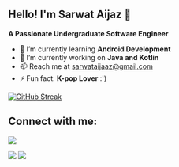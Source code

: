 ## Hello! I'm Sarwat Aijaz 👋
 **A Passionate Undergraduate Software Engineer**


- 🌱 I’m currently learning **Android Development**
- 🔭 I’m currently working on **Java and Kotlin** 
- 📫 Reach me at sarwataijaaz@gmail.com
- ⚡ Fun fact: **K-pop Lover** :')

[![GitHub Streak](https://streak-stats.demolab.com/?user=sarwataijaz)](https://git.io/streak-stats)

  ## Connect with me:
  [![](https://img.shields.io/badge/linkedin-%230077B5.svg?style=for-the-badge&logo=linkedin)](https://www.linkedin.com/in/sarwataijaz/)

<img src="https://github-readme-stats.vercel.app/api?username=sarwataijaz&show_icons=true"/>
<img src="https://github-readme-stats.vercel.app/api/top-langs?username=sarwataijaz&layout=compact"/>




